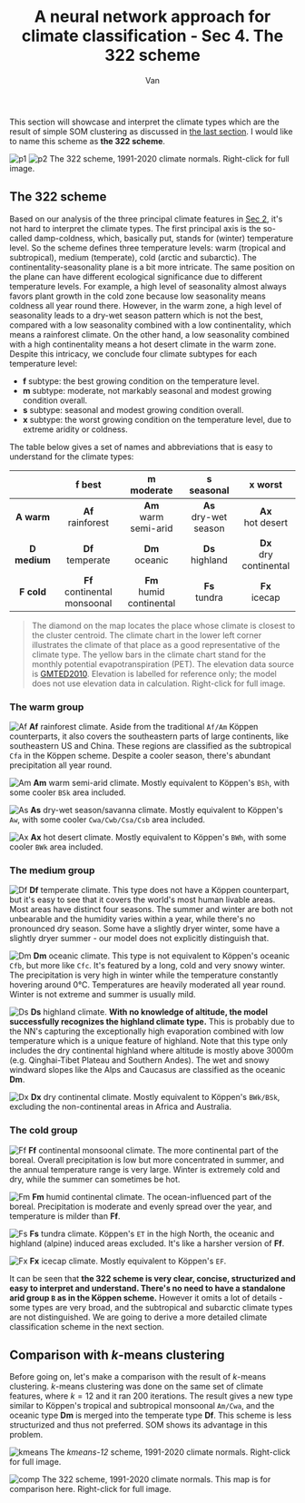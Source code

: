 ﻿---
layout: post
title: A neural network approach for climate classification - Sec 4. The 322 scheme
author: Van
category: climate
---

This section will showcase and interpret the climate types which are the result of simple SOM clustering as discussed in [the last section](https://peace-van.github.io/climate/2023/11/12/sec3.html). I would like to name this scheme as **the 322 scheme**.

![p1](/assets/NN4/globe.png)
![p2](/assets/NN4/legend.png)
The 322 scheme, 1991-2020 climate normals. Right-click for full image.   

## The 322 scheme

Based on our analysis of the three principal climate features in [Sec 2](https://peace-van.github.io/climate/2023/11/11/sec2.html), it's not hard to interpret the climate types. The first principal axis is the so-called damp-coldness, which, basically put, stands for (winter) temperature level. So the scheme defines three temperature levels: warm (tropical and subtropical), medium (temperate), cold (arctic and subarctic). The continentality-seasonality plane is a bit more intricate. The same position on the plane can have different ecological significance due to different temperature levels. For example, a high level of seasonality almost always favors plant growth in the cold zone because low seasonality means coldness all year round there. However, in the warm zone, a high level of seasonality leads to a dry-wet season pattern which is not the best, compared with a low seasonality combined with a low continentality, which means a rainforest climate. On the other hand, a low seasonality combined with a high continentality means a hot desert climate in the warm zone. Despite this intricacy, we conclude four climate subtypes for each temperature level:

- **f** subtype: the best growing condition on the temperature level.   
- **m** subtype: moderate, not markably seasonal and modest growing condition overall.   
- **s** subtype: seasonal and modest growing condition overall.   
- **x** subtype: the worst growing condition on the temperature level, due to extreme aridity or coldness.

The table below gives a set of names and abbreviations that is easy to understand for the climate types: 

|              |          **f best**          |      **m moderate**      |     **s seasonal**    |       **x worst**      |
|:------------:|:----------------------------:|:------------------------:|:---------------------:|:----------------------:|
|  **A warm**  |       **Af**<br>rainforest      |   **Am**<br>warm semi-arid  | **As**<br>dry-wet season |    **Ax**<br>hot desert   |
| **D medium** |       **Df**<br>temperate       |      **Dm**<br>oceanic      |    **Ds**<br>highland    | **Dx**<br>dry continental |
|  **F cold**  | **Ff**<br>continental monsoonal | **Fm**<br>humid continental |     **Fs**<br>tundra     |      **Fx**<br>icecap     |

> The diamond on the map locates the place whose climate is closest to the cluster centroid. The climate chart in the lower left corner illustrates the climate of that place as a good representative of the climate type. The yellow bars in the climate chart stand for the monthly potential evapotranspiration (PET). The elevation data source is [GMTED2010](https://www.usgs.gov/centers/eros/science/usgs-eros-archive-digital-elevation-global-multi-resolution-terrain-elevation). Elevation is labelled for reference only; the model does not use elevation data in calculation. Right-click for full image.   

### The warm group

![Af](/assets/NN4/Af__.png)
**Af** rainforest climate. Aside from the traditional `Af/Am` Köppen counterparts, it also covers the southeastern parts of large continents, like southeastern US and China. These regions are classified as the subtropical `Cfa` in the Köppen scheme. Despite a cooler season, there's abundant precipitation all year round.    

![Am](/assets/NN4/Am__.png)
**Am** warm semi-arid climate. Mostly equivalent to Köppen's `BSh`, with some cooler `BSk` area included.    

![As](/assets/NN4/As__.png)
**As** dry-wet season/savanna climate. Mostly equivalent to Köppen's `Aw`, with some cooler `Cwa/Cwb/Csa/Csb` area included.    

![Ax](/assets/NN4/Ax__.png)
**Ax** hot desert climate. Mostly equivalent to Köppen's `BWh`, with some cooler `BWk` area included.    

### The medium group

![Df](/assets/NN4/Df__.png)
**Df** temperate climate. This type does not have a Köppen counterpart, but it's easy to see that it covers the world's most human livable areas. Most areas have distinct four seasons. The summer and winter are both not unbearable and the humidity varies within a year, while there's no pronounced dry season. Some have a slightly dryer winter, some have a slightly dryer summer - our model does not explicitly distinguish that.      

![Dm](/assets/NN4/Dm__.png)
**Dm** oceanic climate. This type is not equivalent to Köppen's oceanic `Cfb`, but more like `Cfc`. It's featured by a long, cold and very snowy winter. The precipitation is very high in winter while the temperature constantly hovering around 0°C. Temperatures are heavily moderated all year round. Winter is not extreme and summer is usually mild.   

![Ds](/assets/NN4/Ds__.png)
**Ds** highland climate. **With no knowledge of altitude, the model successfully recognizes the highland climate type.** This is probably due to the NN's capturing the exceptionally high evaporation combined with low temperature which is a unique feature of highland. Note that this type only includes the dry continental highland where altitude is mostly above 3000m (e.g. Qinghai-Tibet Plateau and Southern Andes). The wet and snowy windward slopes like the Alps and Caucasus are classified as the oceanic **Dm**.

![Dx](/assets/NN4/Dx__.png)
**Dx** dry continental climate. Mostly equivalent to Köppen's `BWk/BSk`, excluding the non-continental areas in Africa and Australia. 

### The cold group

![Ff](/assets/NN4/Ff__.png)
**Ff** continental monsoonal climate. The more continental part of the boreal. Overall precipitation is low but more concentrated in summer, and the annual temperature range is very large. Winter is extremely cold and dry, while the summer can sometimes be hot.

 ![Fm](/assets/NN4/Fm__.png)
**Fm** humid continental climate. The ocean-influenced part of the boreal. Precipitation is moderate and evenly spread over the year, and temperature is milder than **Ff**.

 ![Fs](/assets/NN4/Fs__.png)
**Fs** tundra climate. Köppen's `ET` in the high North, the oceanic and highland (alpine) induced areas excluded. It's like a harsher version of **Ff**.

 ![Fx](/assets/NN4/Fx__.png)
**Fx** icecap climate. Mostly equivalent to Köppen's `EF`.

It can be seen that **the 322 scheme is very clear, concise, structurized and easy to interpret and understand. There's no need to have a standalone arid group `B` as in the Köppen scheme.** However it omits a lot of details - some types are very broad, and the subtropical and subarctic climate types are not distinguished. We are going to derive a more detailed climate classification scheme in the next section.   

## Comparison with $k$-means clustering

Before going on, let's make a comparison with the result of $k$-means clustering. $k$-means clustering was done on the same set of climate features, where $k=12$ and it ran 200 iterations. The result gives a new type similar to Köppen's tropical and subtropical monsoonal `Am/Cwa`, and the oceanic type **Dm** is merged into the temperate type **Df**. This scheme is less structurized and thus not preferred. SOM shows its advantage in this problem.   

![kmeans](/assets/NN4/kmeans12.png)
The *kmeans-12* scheme, 1991-2020 climate normals. Right-click for full image.   

![comp](/assets/NN4/comp.png)
The 322 scheme, 1991-2020 climate normals. This map is for comparison here. Right-click for full image.
